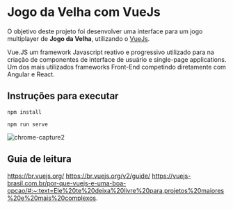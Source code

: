 # Jogo da Velha com VueJs

O objetivo deste projeto foi desenvolver uma interface para um jogo multiplayer de **Jogo da Velha**, utilizando o [VueJs](https://github.com/vuejs).

Vue.JS um framework Javascript reativo e progressivo utilizado para na criação de componentes de interface de usuário e single-page applications. Um dos mais utilizados frameworks Front-End competindo diretamente com Angular e React.



## Instruções para executar

```
npm install

npm run serve
```

![chrome-capture2](https://user-images.githubusercontent.com/13223097/94148988-b45aae00-fe4d-11ea-8cf5-294ccd71e730.gif)

## Guia de leitura

https://br.vuejs.org/
https://br.vuejs.org/v2/guide/
https://vuejs-brasil.com.br/por-que-vuejs-e-uma-boa-opcao/#:~:text=Ele%20te%20deixa%20livre%20para,projetos%20maiores%20e%20mais%20complexos.